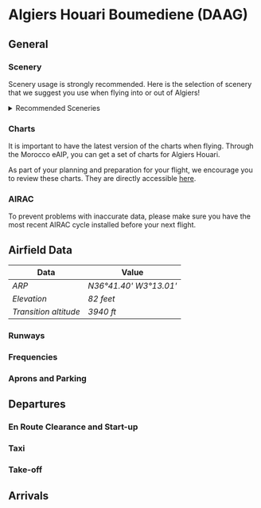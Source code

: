 
<!--
title: Algiers
description: Algiers
published: true
date: 2023-02-27T23:54:00.000Z
tags: 
editor: undefined
dateCreated: 2023-02-27T23:54:00.000Z
-->

# Algiers Houari Boumediene (DAAG)

## General

### Scenery

<p>Scenery usage is strongly recommended. Here is the selection of scenery that we suggest you use when flying into or out of Algiers!</p>
<details>
<summary>Recommended Sceneries</summary>
<details>
<summary>Microsoft Flight Simulator</summary>
<li><a target="_blank" href="https://flightsim.to/file/40410/daag-taxiways-improvements-and-ground-markings">Free: mrbadis</a></li>
</details>
<details>
<summary>Prepar3D</summary>
<li><a target="_blank" href="https://secure.simmarket.com/prealsoft-algiers-airport-daag-fsx-p3d.phtml">Paid: PrealSoft (P3D v4)</a></li>
<li><a target="_blank" href="https://google.com">There may be free scenery available, please search.</a></li>
</details>
<details>
<summary>X-Plane</summary>
<li><a target="_blank" href="https://forums.x-plane.org/index.php?/files/file/46299-daag-houari-boumediene-airport/">Free: anis_tar</a>
</details>
</details>

### Charts

<p>It is important to have the latest version of the charts when flying. Through the Morocco eAIP, you can get a set of charts for Algiers Houari.</p>

<p>As part of your planning and preparation for your flight, we encourage you to review these charts. They are directly accessible <a href="https://www.sia-enna.dz/aeronautical-information-publication.html"><u>here</u></a>.</p>

### AIRAC

To prevent problems with inaccurate data, please make sure you have the most recent AIRAC cycle installed before your next flight.

## Airfield Data

<table>
  <thead>
    <tr>
      <th>Data</th>
      <th>Value</th>
    </tr>
  </thead>
  <tbody>
    <tr>
      <td class="foo"><em>ARP</em></td>
      <td><em class="foo">N36°41.40' W3°13.01'</em></td>
    </tr>
    <tr>
      <td class="foo"><em>Elevation</em></td>
      <td><em class="foo">82 feet</em></td>
    </tr>
    <tr>
      <td class="foo"><em>Transition altitude</em></td>
      <td><em class="foo">3940 ft</em></td>
    </tr>
  </tbody>
</table>

### Runways

### Frequencies

### Aprons and Parking

## Departures

### En Route Clearance and Start-up

### Taxi

### Take-off

## Arrivals